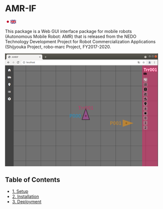 ﻿# AMR-IF

<a href="index.md"><img src="figs/ja.png"></a><img src="figs/en.png">

This package is a Web GUI interface package for mobile robots (Autonomous Mobile Robot: AMR) that is released from the NEDO Technology Development Project for Robot Commercialization Applications (Shijyouka Project, robo-marc Project, FY2017-2020.

<img src="figs/amr-if-ui_00.png">

## Table of Contents

- [1. Setup](setup_en)
- [2. Installation](install_en)
- [3. Deployment](deproy)

